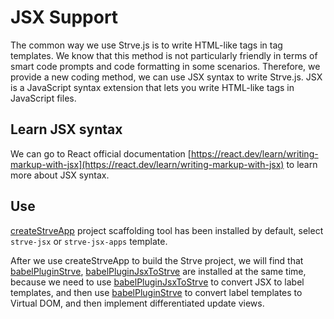 # JSX Support

The common way we use Strve.js is to write HTML-like tags in tag templates. We know that this method is not particularly friendly in terms of smart code prompts and code formatting in some scenarios. Therefore, we provide a new coding method, we can use JSX syntax to write Strve.js. JSX is a JavaScript syntax extension that lets you write HTML-like tags in JavaScript files.

## Learn JSX syntax

We can go to React official documentation [https://react.dev/learn/writing-markup-with-jsx](https://react.dev/learn/writing-markup-with-jsx) to learn more about JSX syntax.

## Use

[createStrveApp](/tool/createStrveApp/) project scaffolding tool has been installed by default, select `strve-jsx` or `strve-jsx-apps` template.

After we use createStrveApp to build the Strve project, we will find that [babelPluginStrve](/tool/babelPluginStrve/), [babelPluginJsxToStrve](/tool/babelPluginJsxToStrve/) are installed at the same time, because we need to use [babelPluginJsxToStrve](/tool/babelPluginJsxToStrve/ ) to convert JSX to label templates, and then use [babelPluginStrve](/tool/babelPluginStrve/) to convert label templates to Virtual DOM, and then implement differentiated update views.